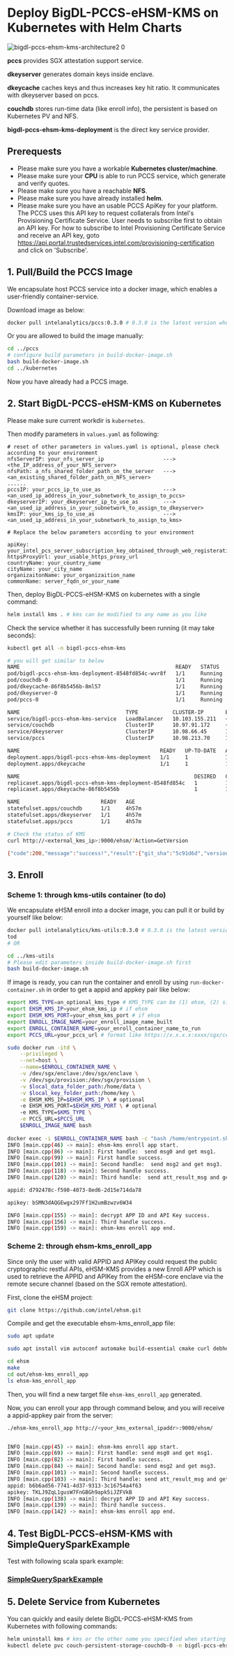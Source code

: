 # Deploy BigDL-PCCS-eHSM-KMS on Kubernetes with Helm Charts

![bigdl-pccs-ehsm-kms-architecture2 0](https://user-images.githubusercontent.com/60865256/174203820-05daa81a-ac34-4b1a-8632-a507df1a4a0c.png)


**pccs** provides SGX attestation support service.

**dkeyserver** generates domain keys inside enclave.

**dkeycache** caches keys and thus increases key hit ratio. It communicates with dkeyserver based on pccs.

**couchdb** stores run-time data (like enroll info), the persistent is based on Kubernetes PV and NFS. 

**bigdl-pccs-ehsm-kms-deployment** is the direct key service provider.


## Prerequests

- Please make sure you have a workable **Kubernetes cluster/machine**.
- Please make sure your **CPU** is able to run PCCS service, which generate and verify quotes.
- Please make sure you have a reachable **NFS**.
- Please make sure you have already installed **helm**.
- Please make sure you have an usable PCCS ApiKey for your platform. The PCCS uses this API key to request collaterals from Intel's Provisioning Certificate Service. User needs to subscribe first to obtain an API key. For how to subscribe to Intel Provisioning Certificate Service and receive an API key, goto https://api.portal.trustedservices.intel.com/provisioning-certification and click on 'Subscribe'.

## 1. Pull/Build the PCCS Image

We encapsulate host PCCS service into a docker image, which enables a user-friendly container-service.

Download image as below:

```bash
docker pull intelanalytics/pccs:0.3.0 # 0.3.0 is the latest version when writting (to do)
```

Or you are allowed to build the image manually:

```bash
cd ../pccs
# configure build parameters in build-docker-image.sh
bash build-docker-image.sh
cd ../kubernetes
```

Now you have already had a PCCS image.


## 2. Start BigDL-PCCS-eHSM-KMS on Kubernetes 

Please make sure current workdir is `kubernetes`.

Then modify parameters in `values.yaml` as following:

```shell
# reset of other parameters in values.yaml is optional, please check according to your environment
nfsServerIP: your_nfs_server_ip                   --->   <the_IP_address_of_your_NFS_server>
nfsPath: a_nfs_shared_folder_path_on_the_server   --->   <an_existing_shared_folder_path_on_NFS_server>
......
pccsIP: your_pccs_ip_to_use_as                    --->   <an_used_ip_address_in_your_subnetwork_to_assign_to_pccs>
dkeyserverIP: your_dkeyserver_ip_to_use_as        --->   <an_used_ip_address_in_your_subnetwork_to_assign_to_dkeyserver>
kmsIP: your_kms_ip_to_use_as                      --->   <an_used_ip_address_in_your_subnetwork_to_assign_to_kms>

# Replace the below parameters according to your environment

apiKey: your_intel_pcs_server_subscription_key_obtained_through_web_registeration
httpsProxyUrl: your_usable_https_proxy_url
countryName: your_country_name
cityName: your_city_name
organizaitonName: your_organizaition_name
commonName: server_fqdn_or_your_name
```

Then, deploy BigDL-PCCS-eHSM-KMS on kubernetes with a single command:

```bash
helm install kms . # kms can be modified to any name as you like
```

Check the service whether it has successfully been running (it may take seconds):

```bash
kubectl get all -n bigdl-pccs-ehsm-kms

# you will get similar to below
NAME                                                  READY   STATUS    RESTARTS   AGE
pod/bigdl-pccs-ehsm-kms-deployment-8548fd854c-wvr8f   1/1     Running   0          4h57m
pod/couchdb-0                                         1/1     Running   0          4h57m
pod/dkeycache-86f8b5456b-8ml57                        1/1     Running   0          4h57m
pod/dkeyserver-0                                      1/1     Running   0          4h57m
pod/pccs-0                                            1/1     Running   0          4h57m

NAME                                  TYPE           CLUSTER-IP       EXTERNAL-IP   PORT(S)          AGE
service/bigdl-pccs-ehsm-kms-service   LoadBalancer   10.103.155.211   <pending>     9000:30000/TCP   4h57m
service/couchdb                       ClusterIP      10.97.91.172     <none>        5984/TCP         4h57m
service/dkeyserver                    ClusterIP      10.98.66.45      1.2.4.114     8888/TCP         4h57m
service/pccs                          ClusterIP      10.98.213.70     1.2.4.115     18081/TCP        4h57m

NAME                                             READY   UP-TO-DATE   AVAILABLE   AGE
deployment.apps/bigdl-pccs-ehsm-kms-deployment   1/1     1            1           4h57m
deployment.apps/dkeycache                        1/1     1            1           4h57m

NAME                                                        DESIRED   CURRENT   READY   AGE
replicaset.apps/bigdl-pccs-ehsm-kms-deployment-8548fd854c   1         1         1       4h57m
replicaset.apps/dkeycache-86f8b5456b                        1         1         1       4h57m

NAME                          READY   AGE
statefulset.apps/couchdb      1/1     4h57m
statefulset.apps/dkeyserver   1/1     4h57m
statefulset.apps/pccs         1/1     4h57m

# Check the status of KMS
curl http://<external_kms_ip>:9000/ehsm/?Action=GetVersion

{"code":200,"message":"success!","result":{"git_sha":"5c91d6d","version":"0.2.1"}}

```

## 3. Enroll

### Scheme 1: through kms-utils container (to do)
We encapsulate eHSM enroll into a docker image, you can pull it or build by yourself like below:

```bash
docker pull intelanalytics/kms-utils:0.3.0 # 0.3.0 is the latest version when writting (to do)
tod
# OR

cd ../kms-utils
# Please edit parameters inside build-docker-image.sh first
bash build-docker-image.sh
```

If image is ready, you can run the container and enroll by using `run-docker-container.sh` in order to get a appid and appkey pair like below:

```bash
export KMS_TYPE=an_optional_kms_type # KMS_TYPE can be (1) ehsm, (2) simple
export EHSM_KMS_IP=your_ehsm_kms_ip # if ehsm
export EHSM_KMS_PORT=your_ehsm_kms_port # if ehsm
export ENROLL_IMAGE_NAME=your_enroll_image_name_built
export ENROLL_CONTAINER_NAME=your_enroll_container_name_to_run
export PCCS_URL=your_pccs_url # format like https://x.x.x.x:xxxx/sgx/certification/v3/

sudo docker run -itd \
    --privileged \
    --net=host \
    --name=$ENROLL_CONTAINER_NAME \
    -v /dev/sgx/enclave:/dev/sgx/enclave \
    -v /dev/sgx/provision:/dev/sgx/provision \
    -v $local_data_folder_path:/home/data \
    -v $local_key_folder_path:/home/key \
    -e EHSM_KMS_IP=$EHSM_KMS_IP \ # optional
    -e EHSM_KMS_PORT=$EHSM_KMS_PORT \ # optional
    -e KMS_TYPE=$KMS_TYPE \
    -e PCCS_URL=$PCCS_URL
    $ENROLL_IMAGE_NAME bash
    
docker exec -i $ENROLL_CONTAINER_NAME bash -c "bash /home/entrypoint.sh enroll"
INFO [main.cpp(46) -> main]: ehsm-kms enroll app start.
INFO [main.cpp(86) -> main]: First handle:  send msg0 and get msg1.
INFO [main.cpp(99) -> main]: First handle success.
INFO [main.cpp(101) -> main]: Second handle:  send msg2 and get msg3.
INFO [main.cpp(118) -> main]: Second handle success.
INFO [main.cpp(120) -> main]: Third handle:  send att_result_msg and get ciphertext of the APP ID and API Key.

appid: d792478c-f590-4073-8ed6-2d15e714da78

apikey: bSMN3dAQGEwgx297Ff1H2umBzwzv6W34

INFO [main.cpp(155) -> main]: decrypt APP ID and API Key success.
INFO [main.cpp(156) -> main]: Third handle success.
INFO [main.cpp(159) -> main]: ehsm-kms enroll app end.
```

### Scheme 2: through ehsm-kms_enroll_app

Since only the user with valid APPID and APIKey could request the public cryptographic restful APIs, eHSM-KMS provides a new Enroll APP which is used to retrieve the APPID and APIKey from the eHSM-core enclave via the remote secure channel (based on the SGX remote attestation).

First, clone the eHSM project:

```bash
git clone https://github.com/intel/ehsm.git
```

Compile and get the executable ehsm-kms_enroll_app file:

```bash
sudo apt update

sudo apt install vim autoconf automake build-essential cmake curl debhelper git libcurl4-openssl-dev libprotobuf-dev libssl-dev libtool lsb-release ocaml ocamlbuild protobuf-compiler wget libcurl4 libssl1.1 make g++ fakeroot libelf-dev libncurses-dev flex bison libfdt-dev libncursesw5-dev pkg-config libgtk-3-dev libspice-server-dev libssh-dev python3 python3-pip  reprepro unzip libjsoncpp-dev uuid-dev

cd ehsm
make
cd out/ehsm-kms_enroll_app
ls ehsm-kms_enroll_app
```

Then, you will find a new target file `ehsm-kms_enroll_app` generated.

Now, you can enroll your app through command below, and you will receive a appid-appkey pair from the server:

```bash
./ehsm-kms_enroll_app http://<your_kms_external_ipaddr>:9000/ehsm/


INFO [main.cpp(45) -> main]: ehsm-kms enroll app start.
INFO [main.cpp(69) -> main]: First handle: send msg0 and get msg1.
INFO [main.cpp(82) -> main]: First handle success.
INFO [main.cpp(84) -> main]: Second handle: send msg2 and get msg3.
INFO [main.cpp(101) -> main]: Second handle success.
INFO [main.cpp(103) -> main]: Third handle: send att_result_msg and get ciphertext of the APP ID and API Key.
appid: b6b6ad56-7741-4d37-9313-3c16754a4f63
apikey: TKLJ9ZqL1gusW7FnGBGh9apk5iJZFVkB
INFO [main.cpp(138) -> main]: decrypt APP ID and API Key success.
INFO [main.cpp(139) -> main]: Third handle success.
INFO [main.cpp(142) -> main]: ehsm-kms enroll app end.
```

## 4. Test BigDL-PCCS-eHSM-KMS with SimpleQuerySparkExample

Test with following scala spark example:
### [SimpleQuerySparkExample](https://github.com/intel-analytics/BigDL/blob/main/scala/ppml/src/main/scala/com/intel/analytics/bigdl/ppml/examples/SimpleQuerySparkExample.scala)


## 5. Delete Service from Kubernetes

You can quickly and easily delete BigDL-PCCS-eHSM-KMS from Kubernetes with following commands:

```bash
helm uninstall kms # kms or the other name you specified when starting
kubectl delete pvc couch-persistent-storage-couchdb-0 -n bigdl-pccs-ehsm-kms
```

